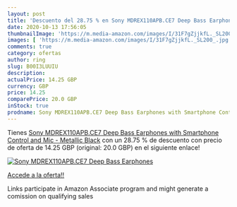 ```yaml
---
layout: post
title: 'Descuento del 28.75 % en Sony MDREX110APB.CE7 Deep Bass Earphones'
date: 2020-10-13 17:56:05
thumbnailImage: 'https://m.media-amazon.com/images/I/31F7gZjjkfL._SL200_.jpg'
images: [ 'https://m.media-amazon.com/images/I/31F7gZjjkfL._SL200_.jpg' ]
comments: true
category: ofertas
author: ring
slug: B00I3LUUIU
description:
actualPrice: 14.25 GBP
currency: GBP
price: 14.25
comparePrice: 20.0 GBP
inStock: true
prodname: Sony MDREX110APB.CE7 Deep Bass Earphones with Smartphone Control and Mic - Metallic Black
---
```


Tienes [Sony MDREX110APB.CE7 Deep Bass Earphones with Smartphone Control and Mic - Metallic Black](https://www.amazon.co.uk/dp/B00I3LUUIU/?tag=tolees0a-21) con un 28.75 % de descuento con precio de oferta de 14.25 GBP (original: 20.0 GBP) en el siguiente enlace!

[![Sony MDREX110APB.CE7 Deep Bass Earphones](https://m.media-amazon.com/images/I/31F7gZjjkfL._SL200_.jpg)](https://www.amazon.co.uk/dp/B00I3LUUIU/?tag=tolees0a-21)

[Accede a la oferta!!](https://www.amazon.co.uk/dp/B00I3LUUIU/?tag=tolees0a-21)

Links participate in Amazon Associate program and might generate a comission on qualifying sales


